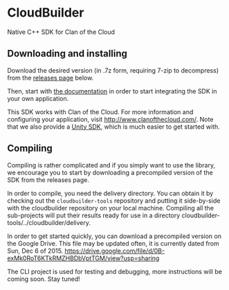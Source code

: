 # CloudBuilder
Native C++ SDK for Clan of the Cloud

## Downloading and installing

Download the desired version (in .7z form, requiring 7-zip to decompress) from the [releases page](https://github.com/clanofthecloud/cloudbuilder/releases) below.

Then, start with [the documentation](http://xtralifecloud.github.io/cloudbuilder/) in order to start integrating the SDK in your own application.

This SDK works with Clan of the Cloud. For more information and configuring your application, visit http://www.clanofthecloud.com/. Note that we also provide a [Unity SDK](https://github.com/clanofthecloud/unity-sdk), which is much easier to get started with.

## Compiling

Compiling is rather complicated and if you simply want to use the library, we encourage you to start by downloading a precompiled version of the SDK from the releases page.

In order to compile, you need the delivery directory. You can obtain it by checking out the `cloudbuilder-tools` repository and putting it side-by-side with the cloudbuilder repository on your local machine. Compiling all the sub-projects will put their results ready for use in a directory cloudbuilder-tools/../cloudbuilder/delivery.

In order to get started quickly, you can download a precompiled version on the Google Drive. This file may be updated often, it is currently dated from Sun, Dec 6 of 2015.
https://drive.google.com/file/d/0B-exMk0RoT6KTkRMZHBDbVptTGM/view?usp=sharing

The CLI project is used for testing and debugging, more instructions will be coming soon. Stay tuned!

